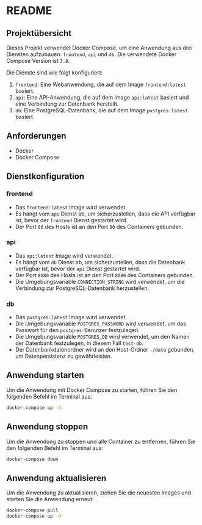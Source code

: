 # README

## Projektübersicht
Dieses Projekt verwendet Docker Compose, um eine Anwendung aus drei Diensten aufzubauen: `frontend`, `api` und `db`. Die verwendete Docker Compose Version ist `3.8`.

Die Dienste sind wie folgt konfiguriert:

1. `frontend`: Eine Webanwendung, die auf dem Image `frontend:latest` basiert.
2. `api`: Eine API-Anwendung, die auf dem Image `api:latest` basiert und eine Verbindung zur Datenbank herstellt.
3. `db`: Eine PostgreSQL-Datenbank, die auf dem Image `postgres:latest` basiert.

## Anforderungen
- Docker
- Docker Compose

## Dienstkonfiguration

### frontend
- Das `frontend:latest` Image wird verwendet.
- Es hängt vom `api` Dienst ab, um sicherzustellen, dass die API verfügbar ist, bevor der `frontend` Dienst gestartet wird.
- Der Port `80` des Hosts ist an den Port `80` des Containers gebunden.

### api
- Das `api:latest` Image wird verwendet.
- Es hängt vom `db` Dienst ab, um sicherzustellen, dass die Datenbank verfügbar ist, bevor der `api` Dienst gestartet wird.
- Der Port `8080` des Hosts ist an den Port `8080` des Containers gebunden.
- Die Umgebungsvariable `CONNECTION_STRING` wird verwendet, um die Verbindung zur PostgreSQL-Datenbank herzustellen.

### db
- Das `postgres:latest` Image wird verwendet.
- Die Umgebungsvariable `POSTGRES_PASSWORD` wird verwendet, um das Passwort für den `postgres`-Benutzer festzulegen.
- Die Umgebungsvariable `POSTGRES_DB` wird verwendet, um den Namen der Datenbank festzulegen, in diesem Fall `test-db`.
- Der Datenbankdatenordner wird an den Host-Ordner `./data` gebunden, um Datenpersistenz zu gewährleisten.

## Anwendung starten
Um die Anwendung mit Docker Compose zu starten, führen Sie den folgenden Befehl im Terminal aus:

```sh
docker-compose up -d
```

## Anwendung stoppen

Um die Anwendung zu stoppen und alle Container zu entfernen, führen Sie den folgenden Befehl im Terminal aus:

```sh
docker-compose down
```

## Anwendung aktualisieren

Um die Anwendung zu aktualisieren, ziehen Sie die neuesten Images und starten Sie die Anwendung erneut:

```sh
docker-compose pull
docker-compose up -d
```
